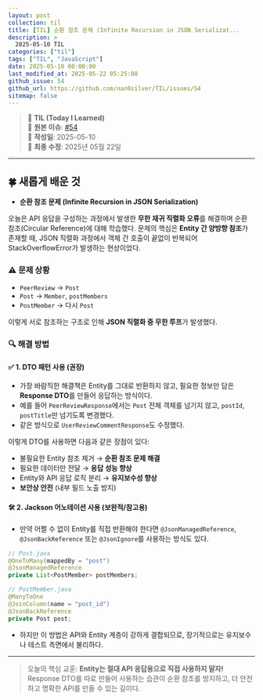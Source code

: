 ```yaml
---
layout: post
collection: til
title: [TIL] 순환 참조 문제 (Infinite Recursion in JSON Serializat...
description: >
  2025-05-10 TIL
categories: ["til"]
tags: ["TIL", "JavaScript"]
date: 2025-05-10 00:00:00
last_modified_at: 2025-05-22 05:25:08
github_issue: 54
github_url: https://github.com/nan0silver/TIL/issues/54
sitemap: false
---
```


> 📝 **TIL (Today I Learned)**  
> 🔗 **원본 이슈**: [#54](https://github.com/nan0silver/TIL/issues/54)  
> 📅 **작성일**: 2025-05-10  
> 🔄 **최종 수정**: 2025년 05월 22일

---

## 🍀 새롭게 배운 것

- **순환 참조 문제 (Infinite Recursion in JSON Serialization)**

오늘은 API 응답을 구성하는 과정에서 발생한 **무한 재귀 직렬화 오류**를 해결하며 순환 참조(Circular Reference)에 대해 학습했다.
문제의 핵심은 **Entity 간 양방향 참조**가 존재할 때, JSON 직렬화 과정에서 객체 간 호출이 끝없이 반복되어 StackOverflowError가 발생하는 현상이었다.

### ⚠️ 문제 상황

- `PeerReview` → `Post`
- `Post` → `Member`, `postMembers`
- `PostMember` → 다시 `Post`

이렇게 서로 참조하는 구조로 인해 **JSON 직렬화 중 무한 루프**가 발생했다.

### 🔍 해결 방법

#### ✅ 1. **DTO 패턴 사용 (권장)**

- 가장 바람직한 해결책은 Entity를 그대로 반환하지 않고, 필요한 정보만 담은 **Response DTO**를 만들어 응답하는 방식이다.
- 예를 들어 `PeerReviewResponse`에서는 `Post` 전체 객체를 넘기지 않고, `postId`, `postTitle`만 넘기도록 변경했다.
- 같은 방식으로 `UserReviewCommentResponse`도 수정했다.

이렇게 DTO를 사용하면 다음과 같은 장점이 있다:

- 불필요한 Entity 참조 제거 → **순환 참조 문제 해결**
- 필요한 데이터만 전달 → **응답 성능 향상**
- Entity와 API 응답 로직 분리 → **유지보수성 향상**
- **보안상 안전** (내부 필드 노출 방지)

#### 🛠️ 2. Jackson 어노테이션 사용 (보완적/참고용)

- 만약 어쩔 수 없이 Entity를 직접 반환해야 한다면 `@JsonManagedReference`, `@JsonBackReference` 또는 `@JsonIgnore`를 사용하는 방식도 있다.

```java
// Post.java
@OneToMany(mappedBy = "post")
@JsonManagedReference
private List<PostMember> postMembers;

// PostMember.java
@ManyToOne
@JoinColumn(name = "post_id")
@JsonBackReference
private Post post;
```

- 하지만 이 방법은 API와 Entity 계층이 강하게 결합되므로, 장기적으로는 유지보수나 테스트 측면에서 불리하다.

---

> 오늘의 핵심 교훈: **Entity는 절대 API 응답용으로 직접 사용하지 말자!**
> Response DTO를 따로 만들어 사용하는 습관이 순환 참조를 방지하고, 더 안전하고 명확한 API를 만들 수 있는 길이다.
